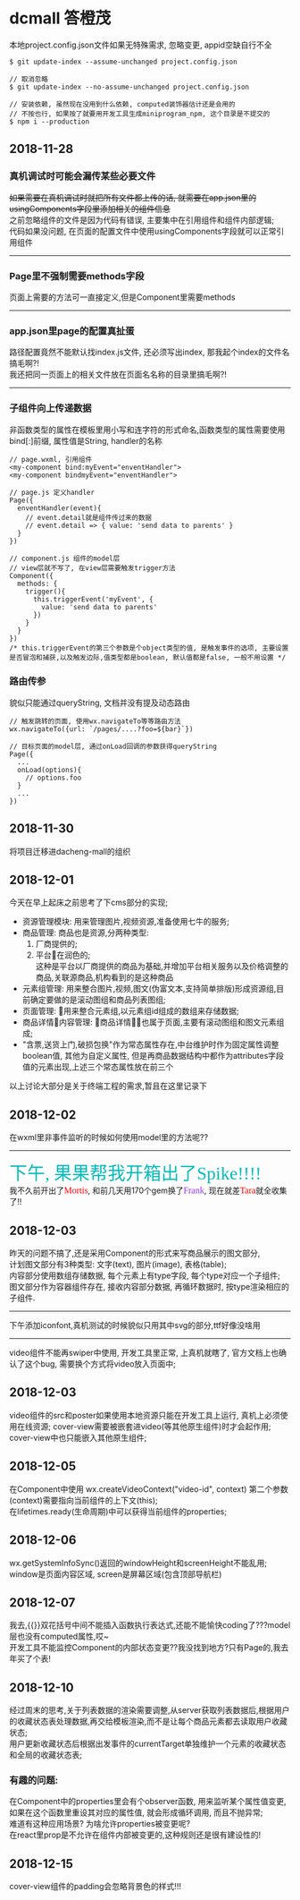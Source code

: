 # dcmall 答橙茂
本地project.config.json文件如果无特殊需求, 忽略变更, appid空缺自行不全
```
$ git update-index --assume-unchanged project.config.json
```
```
// 取消忽略
$ git update-index --no-assume-unchanged project.config.json
```
```
// 安装依赖, 虽然现在没用到什么依赖, computed装饰器估计还是会用的
// 不按也行, 如果按了就要用开发工具生成miniprogram_npm, 这个目录是不提交的
$ npm i --production
```
## 2018-11-28
### 真机调试时可能会漏传某些必要文件
~~如果需要在真机调试时就把所有文件都上传的话, 就需要在app.json里的usingComponents字段里添加相关的组件信息~~  
之前忽略组件的文件是因为代码有错误, 主要集中在引用组件和组件内部逻辑;  
代码如果没问题, 在页面的配置文件中使用usingComponents字段就可以正常引用组件
***
### Page里不强制需要methods字段
页面上需要的方法可一直接定义,但是Component里需要methods
***
### app.json里page的配置真扯蛋
路径配置竟然不能默认找index.js文件, 还必须写出index, 那我起个index的文件名搞毛啊?!  
我还把同一页面上的相关文件放在页面名名称的目录里搞毛啊?!
***
### 子组件向上传递数据
非函数类型的属性在模板里用小写和连字符的形式命名,函数类型的属性需要使用bind[:]前缀, 属性值是String, handler的名称
```
// page.wxml, 引用组件
<my-component bind:myEvent="enventHandler">
<my-component bindmyEvent="enventHandler">

```
```
// page.js 定义handler
Page({
  enventHandler(event){
    // event.detail就是组件传过来的数据
    // event.detail => { value: 'send data to parents' }
  }
})
```
```
// component.js 组件的model层  
// view层就不写了, 在view层需要触发trigger方法
Component({
  methods: {
    trigger(){
      this.triggerEvent('myEvent', {
        value: 'send data to parents'
      })
    }
  }
})
/* this.triggerEvent的第三个参数是个object类型的值, 是触发事件的选项, 主要设置是否冒泡和捕获,以及触发边际,值类型都是boolean, 默认值都是false, 一般不用设置 */
```

### 路由传参
貌似只能通过queryString, 文档并没有提及动态路由
```
// 触发跳转的页面, 使用wx.navigateTo等等路由方法
wx.navigateTo({url: `/pages/....?foo=${bar}`})
```
```
// 目标页面的model层, 通过onLoad回调的参数获得queryString
Page({
  ...
  onLoad(options){
    // options.foo
  }
  ...
})
```
## 2018-11-30
将项目迁移进dacheng-mall的组织
## 2018-12-01
今天在早上起床之前思考了下cms部分的实现;   
* 资源管理模块: 用来管理图片,视频资源,准备使用七牛的服务;  
* 商品管理: 商品也是资源,分两种类型:
  1. 厂商提供的;
  2. 平台在润色的;  
    这种是平台以厂商提供的商品为基础,并增加平台相关服务以及价格调整的商品,关联源商品,机构看到的是这种商品
* 元素组管理: 用来整合图片,视频,图文(伪富文本,支持简单排版)形成资源组,目前确定要做的是滚动图组和商品列表图组;  
* 页面管理: 用来整合元素组,以元素组id组成的数组来存储数据;  
* 商品详情内容管理: 商品详情也属于页面,主要有滚动图组和图文元素组成;  
* "含票,送货上门,破损包换"作为常态属性存在,中台维护时作为固定属性调整boolean值, 其他为自定义属性, 但是再商品数据结构中都作为attributes字段值的元素出现,上述三个常态属性放在前三个  

以上讨论大部分是关于终端工程的需求,暂且在这里记录下
## 2018-12-02
在wxml里非事件监听的时候如何使用model里的方法呢??  
***
<font color=#00bcbd size=6 face="黑体">下午, 果果帮我开箱出了Spike!!!!</font>  
我不久前开出了<font color=#f00 size=3 face="黑体">Mortis</font>, 和前几天用170个gem换了<font color=#93e size=3 face="黑体">Frank</font>, 现在就差<font color=#f00 size=3 face="黑体">Tara</font>就全收集了!!
## 2018-12-03
昨天的问题不搞了,还是采用Component的形式来写商品展示的图文部分,  
计划图文部分有3种类型: 文字(text), 图片(image), 表格(table);  
内容部分使用数组存储数据, 每个元素上有type字段, 每个type对应一个子组件;  
图文部分作为容器组件存在, 接收内容部分数据, 再循环数据时, 按type渲染相应的子组件.  
***
下午添加iconfont,真机测试的时候貌似只用其中svg的部分,ttf好像没啥用
***
video组件不能再swiper中使用, 开发工具里正常, 上真机就瞎了, 官方文档上也确认了这个bug, 需要换个方式将video放入页面中;  
## 2018-12-03
video组件的src和poster如果使用本地资源只能在开发工具上运行, 真机上必须使用在线资源;
cover-view需要被嵌套进video(等其他原生组件)时才会起作用;  
cover-view中也只能嵌入其他原生组件;
## 2018-12-05
在Component中使用 wx.createVideoContext("video-id", context) 第二个参数(context)需要指向当前组件的上下文(this);  
在lifetimes.ready(生命周期)中可以获得当前组件的properties;
## 2018-12-06
wx.getSystemInfoSync()返回的windowHeight和screenHeight不能乱用;  
window是页面内容区域, screen是屏幕区域(包含顶部导航栏)
## 2018-12-07
我去,{{}}双花括号中间不能插入函数执行表达式,还能不能愉快coding了???model层也没有computed属性,哎~  
开发工具不能监控Component的内部状态变更??我没找到地方?只有Page的,我去年买了个表!
## 2018-12-10
经过周末的思考,关于列表数据的渲染需要调整,从server获取列表数据后,根据用户的收藏状态表处理数据,再交给模板渲染,而不是让每个商品元素都去读取用户收藏状态;  
用户更新收藏状态后根据出发事件的currentTarget单独维护一个元素的收藏状态和全局的收藏状态表;  
### 有趣的问题:
在Component中的properties里会有个observer函数, 用来监听某个属性值变更, 如果在这个函数里重设其对应的属性值, 就会形成循环调用, 而且不抛异常;  
难道有这种应用场景? 为啥允许properties被变更呢?  
在react里prop是不允许在组件内部被变更的,这种规则还是很有建设性的!

## 2018-12-15
cover-view组件的padding会忽略背景色的样式!!!